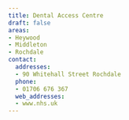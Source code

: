 ```yaml
---
title: Dental Access Centre
draft: false
areas:
- Heywood
- Middleton
- Rochdale
contact:
  addresses:
  - 90 Whitehall Street Rochdale
  phone:
  - 01706 676 367
  web_addresses:
  - www.nhs.uk
---
```


